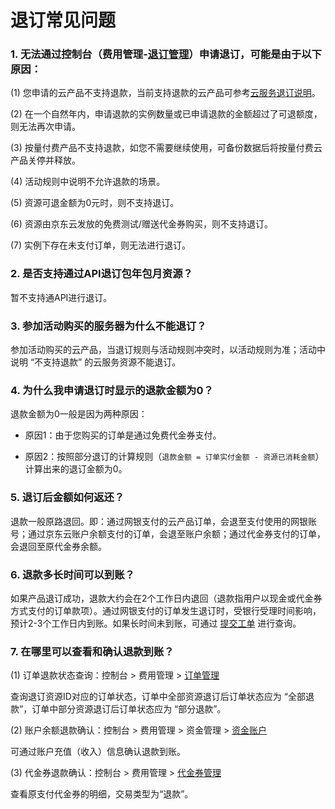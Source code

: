 #  退订常见问题

### 1. 无法通过控制台（费用管理-[退订管理](https://order-console.jdcloud.com/cost/unsubscribe-list)）申请退订，可能是由于以下原因：

(1) 您申请的云产品不支持退款，当前支持退款的云产品可参考[云服务退订说明](https://docs.jdcloud.com/cn/online-buying/refund)。

(2) 在一个自然年内，申请退款的实例数量或已申请退款的金额超过了可退额度，则无法再次申请。

(3) 按量付费产品不支持退款，如您不需要继续使用，可备份数据后将按量付费云产品关停并释放。

(4) 活动规则中说明不允许退款的场景。

(5) 资源可退金额为0元时，则不支持退订。

(6) 资源由京东云发放的免费测试/赠送代金券购买，则不支持退订。

(7) 实例下存在未支付订单，则无法进行退订。

### 2. 是否支持通过API退订包年包月资源？

暂不支持通API进行退订。

### 3. 参加活动购买的服务器为什么不能退订？

参加活动购买的云产品，当退订规则与活动规则冲突时，以活动规则为准；活动中说明 “不支持退款” 的云服务资源不能退订。

### 4. 为什么我申请退订时显示的退款金额为0？

退款金额为0一般是因为两种原因：

- 原因1：由于您购买的订单是通过免费代金券支付。

- 原因2：按照部分退订的计算规则（`退款金额 = 订单实付金额 - 资源已消耗金额`）计算出来的退订金额为0。

### 5. 退订后金额如何返还？

退款一般原路退回。即：通过网银支付的云产品订单，会退至支付使用的网银账号；通过京东云账户余额支付的订单，会退至账户余额；通过代金券支付的订单，会退回至原代金券余额。

### 6. 退款多长时间可以到账？

如果产品退订成功，退款大约会在2个工作日内退回（退款指用户以现金或代金券方式支付的订单款项）。通过网银支付的订单发生退订时，受银行受理时间影响，预计2-3个工作日内到账。如果长时间未到账，可通过 [提交工单](https://ticket.jdcloud.com/applyorder/submit) 进行查询。

### 7. 在哪里可以查看和确认退款到账？

(1) 订单退款状态查询：控制台 > 费用管理 > [订单管理](https://order-console.jdcloud.com/cost/order-list)

查询退订资源ID对应的订单状态，订单中全部资源退订后订单状态应为 “全部退款”，订单中部分资源退订后订单状态应为 “部分退款”。

(2) 账户余额退款确认：控制台 > 费用管理 > 资金管理 > [资金账户](https://capital.jdcloud.com/cost/capital/capital-overview)

可通过账户充值（收入）信息确认退款到账。

(3) 代金券退款确认：控制台 > 费用管理 > [代金券管理](https://coupon-console.jdcloud.com/cost/coupon)

查看原支付代金券的明细，交易类型为“退款”。
